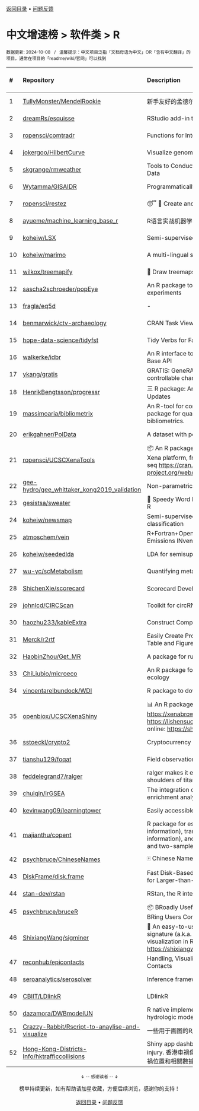 <a href="https://gitee.com/GrowingGit/GitHub-Chinese-Top-Charts#github中文排行榜">返回目录</a> • <a href="/content/docs/feedback.md">问题反馈</a>

# 中文增速榜 > 软件类 > R
<sub>数据更新: 2024-10-08&nbsp;&nbsp;&nbsp;/&nbsp;&nbsp;&nbsp;温馨提示：中文项目泛指「文档母语为中文」OR「含有中文翻译」的项目，通常在项目的「readme/wiki/官网」可以找到</sub>

|#|Repository|Description|Stars|Average daily growth|Updated|
|:-|:-|:-|:-|:-|:-|
|1|[TullyMonster/MendelRookie](https://github.com/TullyMonster/MendelRookie)|新手友好的孟德尔随机化项目|140|1|2024-04-26|
|2|[dreamRs/esquisse](https://github.com/dreamRs/esquisse)|RStudio add-in to make plots interactively with ggplot2|1775|1|2024-09-18|
|3|[ropensci/comtradr](https://github.com/ropensci/comtradr)|Functions for Interacting with the UN Comtrade API|64|0|2024-09-24|
|4|[jokergoo/HilbertCurve](https://github.com/jokergoo/HilbertCurve)|Visualize genomic data by Hilbert curve|40|0|2024-09-12|
|5|[skgrange/rmweather](https://github.com/skgrange/rmweather)|Tools to Conduct Meteorological Normalisation on Air Quality Data|47|0|2024-06-05|
|6|[Wytamma/GISAIDR](https://github.com/Wytamma/GISAIDR)|Programmatically interact with the GISAID database.|69|0|2024-09-19|
|7|[ropensci/restez](https://github.com/ropensci/restez)|:sleeping: :open_file_folder: Create and Query a Local Copy of GenBank in R|25|0|2024-04-19|
|8|[ayueme/machine_learning_base_r](https://github.com/ayueme/machine_learning_base_r)|R语言实战机器学习|11|0|2024-09-11|
|9|[koheiw/LSX](https://github.com/koheiw/LSX)|Semi-supervised algorithm for document scaling|55|0|2024-07-23|
|10|[koheiw/marimo](https://github.com/koheiw/marimo)|A multi-lingual stopwords lists|15|0|2024-07-22|
|11|[wilkox/treemapify](https://github.com/wilkox/treemapify)|🌳 Draw treemaps in ggplot2|214|0|2024-06-15|
|12|[sascha2schroeder/popEye](https://github.com/sascha2schroeder/popEye)|An R package to analyze eye-tracking data from reading experiments|22|0|2024-08-21|
|13|[fragla/eq5d](https://github.com/fragla/eq5d)|-|21|0|2024-09-09|
|14|[benmarwick/ctv-archaeology](https://github.com/benmarwick/ctv-archaeology)|CRAN Task View: Archaeological Science|145|0|2024-10-02|
|15|[hope-data-science/tidyfst](https://github.com/hope-data-science/tidyfst)|Tidy Verbs for Fast Data Manipulation|97|0|2024-09-16|
|16|[walkerke/idbr](https://github.com/walkerke/idbr)|An R interface to the US Census Bureau International Data Base API|58|0|2024-07-28|
|17|[ykang/gratis](https://github.com/ykang/gratis)|GRATIS: GeneRAting TIme Series with diverse and controllable characteristics|76|0|2024-04-08|
|18|[HenrikBengtsson/progressr](https://github.com/HenrikBengtsson/progressr)|三 R package: An Inclusive, Unifying API for Progress Updates|280|0|2024-04-19|
|19|[massimoaria/bibliometrix](https://github.com/massimoaria/bibliometrix)|An R-tool for comprehensive science mapping analysis. A package for quantitative research in scientometrics and bibliometrics.|503|0|2024-07-02|
|20|[erikgahner/PolData](https://github.com/erikgahner/PolData)|A dataset with political datasets|622|0|2024-09-07|
|21|[ropensci/UCSCXenaTools](https://github.com/ropensci/UCSCXenaTools)|:package: An R package for accessing genomics data from UCSC Xena platform, from cancer multi-omics to single-cell RNA-seq https://cran.r-project.org/web/packages/UCSCXenaTools/|102|0|2024-08-29|
|22|[gee-hydro/gee_whittaker_kong2019_validation](https://github.com/gee-hydro/gee_whittaker_kong2019_validation)|Non-parametric weighted Whittaker smoothing|33|0|2024-04-11|
|23|[gesistsa/sweater](https://github.com/gesistsa/sweater)|👚 Speedy Word Embedding Association Test & Extras using R|27|0|2024-08-12|
|24|[koheiw/newsmap](https://github.com/koheiw/newsmap)|Semi-supervised algorithm for geographical document classification|59|0|2024-06-11|
|25|[atmoschem/vein](https://github.com/atmoschem/vein)| R+Fortran+OpenMP package to estimate Vehicular Emissions INventories VEIN. |44|0|2024-09-05|
|26|[koheiw/seededlda](https://github.com/koheiw/seededlda)|LDA for semisupervised topic modeling|73|0|2024-09-05|
|27|[wu-yc/scMetabolism](https://github.com/wu-yc/scMetabolism)|Quantifying metabolism activity at the single-cell resolution|110|0|2024-08-11|
|28|[ShichenXie/scorecard](https://github.com/ShichenXie/scorecard)|Scorecard Development in R, 评分卡|159|0|2024-04-13|
|29|[johnlcd/CIRCScan](https://github.com/johnlcd/CIRCScan)|Toolkit for circRNA prediction by machine learning|6|0|2024-09-13|
|30|[haozhu233/kableExtra](https://github.com/haozhu233/kableExtra)|Construct Complex Table with knitr::kable() + pipe. |688|0|2024-07-10|
|31|[Merck/r2rtf](https://github.com/Merck/r2rtf)|Easily Create Production-Ready Rich Text Format (RTF) Table and Figure|76|0|2024-09-30|
|32|[HaobinZhou/Get_MR](https://github.com/HaobinZhou/Get_MR)|A package for running MR In batches and in parallel quickly|279|0|2024-09-30|
|33|[ChiLiubio/microeco](https://github.com/ChiLiubio/microeco)|An R package for data analysis in microbial community ecology|197|0|2024-10-07|
|34|[vincentarelbundock/WDI](https://github.com/vincentarelbundock/WDI)|R package to download World Bank data|210|0|2024-09-16|
|35|[openbiox/UCSCXenaShiny](https://github.com/openbiox/UCSCXenaShiny)|📊 An R package for interactively exploring UCSC Xena https://xenabrowser.net/datapages/; Book: https://lishensuo.github.io/UCSCXenaShiny_Book; App online: https://shiny.hiplot.cn/ucsc-xena-shiny/, htt ...|89|0|2024-10-01|
|36|[sstoeckl/crypto2](https://github.com/sstoeckl/crypto2)|Cryptocurrency Market Data|53|0|2024-09-04|
|37|[tianshu129/foqat](https://github.com/tianshu129/foqat)|Field observation quick analysis toolkit|33|0|2024-09-27|
|38|[feddelegrand7/ralger](https://github.com/feddelegrand7/ralger)|ralger makes it easy to scrape a website. Built on the shoulders of titans: rvest, xml2. |156|0|2024-07-16|
|39|[chuiqin/irGSEA](https://github.com/chuiqin/irGSEA)|The integration of single cell rank-based gene set enrichment analysis|109|0|2024-07-23|
|40|[kevinwang09/learningtower](https://github.com/kevinwang09/learningtower)|Easily accessible PISA data|26|0|2024-10-04|
|41|[majianthu/copent](https://github.com/majianthu/copent)|R package for estimating copula entropy (mutual information), transfer entropy (conditional mutual information), and the statistic for multivariate normality test and two-sample test|40|0|2024-06-07|
|42|[psychbruce/ChineseNames](https://github.com/psychbruce/ChineseNames)|🀄 Chinese Name Database (1930-2008).|141|0|2024-07-27|
|43|[DiskFrame/disk.frame](https://github.com/DiskFrame/disk.frame)|Fast Disk-Based Parallelized Data Manipulation Framework for Larger-than-RAM Data|594|0|2024-09-10|
|44|[stan-dev/rstan](https://github.com/stan-dev/rstan)|RStan, the R interface to Stan|1036|0|2024-10-07|
|45|[psychbruce/bruceR](https://github.com/psychbruce/bruceR)|📦 BRoadly Useful Convenient and Efficient R functions that BRing Users Concise and Elegant R data analyses.|164|0|2024-06-16|
|46|[ShixiangWang/sigminer](https://github.com/ShixiangWang/sigminer)|🌲 An easy-to-use and scalable toolkit for genomic alteration signature (a.k.a. mutational signature) analysis and visualization in R https://shixiangwang.github.io/sigminer/reference/index.html|142|0|2024-08-04|
|47|[reconhub/epicontacts](https://github.com/reconhub/epicontacts)|Handling, Visualisation and Analysis of Epidemiological Contacts|15|0|2024-04-29|
|48|[seroanalytics/serosolver](https://github.com/seroanalytics/serosolver)|Inference framework for serological data|16|0|2024-08-15|
|49|[CBIIT/LDlinkR](https://github.com/CBIIT/LDlinkR)|LDlinkR|54|0|2024-04-17|
|50|[dazamora/DWBmodelUN](https://github.com/dazamora/DWBmodelUN)|R native implementation of the Dynamic Water Balance hydrologic model in a monthly time step |9|0|2024-07-11|
|51|[Crazzy-Rabbit/Rscript-to-anaylise-and-visualize](https://github.com/Crazzy-Rabbit/Rscript-to-anaylise-and-visualize)|一些用于画图的R脚本|13|0|2024-05-28|
|52|[Hong-Kong-Districts-Info/hktrafficcollisions](https://github.com/Hong-Kong-Districts-Info/hktrafficcollisions)|Shiny app dashboard of HK traffic collisions that result in injury.   香港車禍傷亡資料庫：利用互動地圖和儀表版，將香港車禍位置和相關數據可視化。|7|0|2024-09-18|

<div align="center">
    <p><sub>↓ -- 感谢读者 -- ↓</sub></p>
    榜单持续更新，如有帮助请加星收藏，方便后续浏览，感谢你的支持！
</div>

<br/>

<div align="center"><a href="https://gitee.com/GrowingGit/GitHub-Chinese-Top-Charts#github中文排行榜">返回目录</a> • <a href="/content/docs/feedback.md">问题反馈</a></div>
